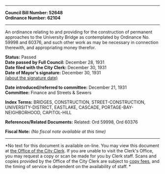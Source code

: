 * * * * *  
  
**Council Bill Number: [](#h0)[](#h2)52648**   
**Ordinance Number: 62104**  
  
* * * * *  
  
An ordinance relating to and providing for the construction of permanent approaches to the University Bridge as contemplated by Ordinance No. 59998 and 60376, and such other work as may be necessary in connection therewith, and appropriating money therefor.  
  
**Status:** Passed   
**Date passed by Full Council:** December 28, 1931   
**Date filed with the City Clerk:** December 30, 1931   
**Date of Mayor's signature:** December 30, 1931   
[(about the signature date)](/~public/approvaldate.htm)   
  
  
**Date introduced/referred to committee:** December 21, 1931   
**Committee:** Finance and Streets & Sewers   
  
**Index Terms:** BRIDGES, CONSTRUCTION, STREET-CONSTRUCTION, UNIVERSITY-DISTRICT, EASTLAKE, CASCADE, PORTAGE-BAY-NEIGHBORHOOD, CAPITOL-HILL  
  
**References/Related Documents:** Related: Ord 59998, Ord 60376  
  
**Fiscal Note:** *(No fiscal note available at this time)*  
  
* * * * *  
  
*No text for this document is available on-line. You may view this document at [the Office of the City Clerk](http://www.seattle.gov/leg/clerk/contactUs.htm). If you are unable to visit the Clerk's Office, you may request a copy or scan be made for you by Clerk staff. Scans and copies provided by the Office of the City Clerk are subject to [copy fees](http://clerk.seattle.gov/~public/clerkfees.htm), and the timing of service is dependent on the availability of staff. *  
  
  
